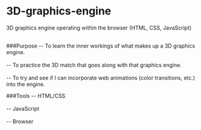 # 3D-graphics-engine
3D graphics engine operating within the browser (HTML, CSS, JavaScript)<br/><br/>

###Purpose
-- To learn the inner workings of what makes up a 3D graphics engine.<br/><br/>
-- To practice the 3D match that goes along with that graphics engine.<br/><br/>
-- To try and see if I can incorporate web animations (color transitions, etc.) into the engine.

###Tools
-- HTML/CSS<br/><br/>
-- JavaScript<br/><br/>
-- Browser